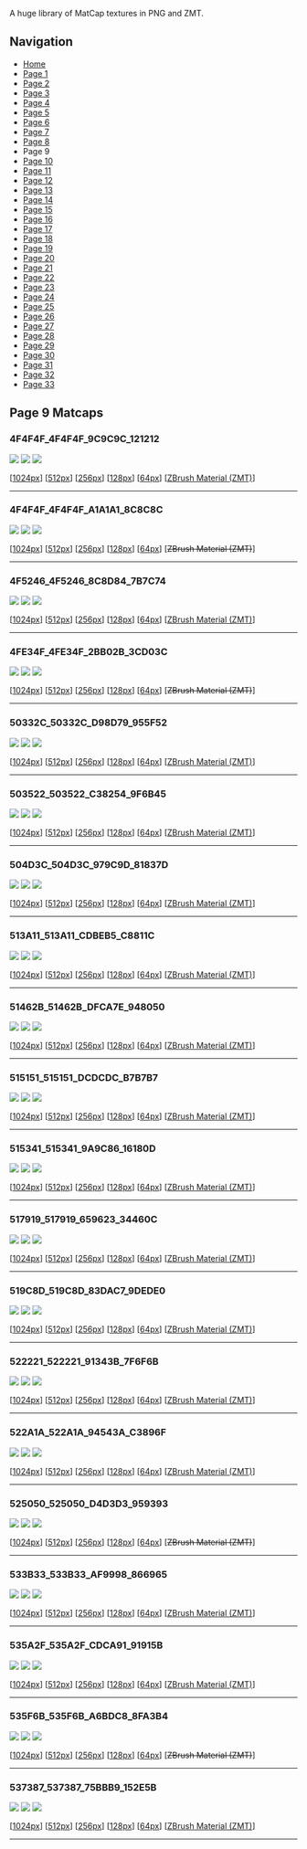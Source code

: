 A huge library of MatCap textures in PNG and ZMT.


## Navigation
* [Home](/)
* [Page 1](PAGE-1.md)
* [Page 2](PAGE-2.md)
* [Page 3](PAGE-3.md)
* [Page 4](PAGE-4.md)
* [Page 5](PAGE-5.md)
* [Page 6](PAGE-6.md)
* [Page 7](PAGE-7.md)
* [Page 8](PAGE-8.md)
* Page 9
* [Page 10](PAGE-10.md)
* [Page 11](PAGE-11.md)
* [Page 12](PAGE-12.md)
* [Page 13](PAGE-13.md)
* [Page 14](PAGE-14.md)
* [Page 15](PAGE-15.md)
* [Page 16](PAGE-16.md)
* [Page 17](PAGE-17.md)
* [Page 18](PAGE-18.md)
* [Page 19](PAGE-19.md)
* [Page 20](PAGE-20.md)
* [Page 21](PAGE-21.md)
* [Page 22](PAGE-22.md)
* [Page 23](PAGE-23.md)
* [Page 24](PAGE-24.md)
* [Page 25](PAGE-25.md)
* [Page 26](PAGE-26.md)
* [Page 27](PAGE-27.md)
* [Page 28](PAGE-28.md)
* [Page 29](PAGE-29.md)
* [Page 30](PAGE-30.md)
* [Page 31](PAGE-31.md)
* [Page 32](PAGE-32.md)
* [Page 33](PAGE-33.md)
## Page 9 Matcaps
### 4F4F4F_4F4F4F_9C9C9C_121212
![](preview/4F4F4F_4F4F4F_9C9C9C_121212-preview.png)
![](thumbnail/4F4F4F_4F4F4F_9C9C9C_121212.jpg)
![](palette/4F4F4F_4F4F4F_9C9C9C_121212-palette.png)

[[1024px](https://github.com/nidorx/matcaps/raw/master/1024/4F4F4F_4F4F4F_9C9C9C_121212.png)]
[[512px](https://github.com/nidorx/matcaps/raw/master/512/4F4F4F_4F4F4F_9C9C9C_121212-512px.png)]
[[256px](https://github.com/nidorx/matcaps/raw/master/256/4F4F4F_4F4F4F_9C9C9C_121212-256px.png)]
[[128px](https://github.com/nidorx/matcaps/raw/master/128/4F4F4F_4F4F4F_9C9C9C_121212-128px.png)]
[[64px](https://github.com/nidorx/matcaps/raw/master/64/4F4F4F_4F4F4F_9C9C9C_121212-64px.png)]
[[ZBrush Material (ZMT)](https://github.com/nidorx/matcaps/raw/master/zmt/4F4F4F_4F4F4F_9C9C9C_121212.zmt)]

---
### 4F4F4F_4F4F4F_A1A1A1_8C8C8C
![](preview/4F4F4F_4F4F4F_A1A1A1_8C8C8C-preview.png)
![](thumbnail/4F4F4F_4F4F4F_A1A1A1_8C8C8C.jpg)
![](palette/4F4F4F_4F4F4F_A1A1A1_8C8C8C-palette.png)

[[1024px](https://github.com/nidorx/matcaps/raw/master/1024/4F4F4F_4F4F4F_A1A1A1_8C8C8C.png)]
[[512px](https://github.com/nidorx/matcaps/raw/master/512/4F4F4F_4F4F4F_A1A1A1_8C8C8C-512px.png)]
[[256px](https://github.com/nidorx/matcaps/raw/master/256/4F4F4F_4F4F4F_A1A1A1_8C8C8C-256px.png)]
[[128px](https://github.com/nidorx/matcaps/raw/master/128/4F4F4F_4F4F4F_A1A1A1_8C8C8C-128px.png)]
[[64px](https://github.com/nidorx/matcaps/raw/master/64/4F4F4F_4F4F4F_A1A1A1_8C8C8C-64px.png)]
[~~ZBrush Material (ZMT)~~]

---
### 4F5246_4F5246_8C8D84_7B7C74
![](preview/4F5246_4F5246_8C8D84_7B7C74-preview.png)
![](thumbnail/4F5246_4F5246_8C8D84_7B7C74.jpg)
![](palette/4F5246_4F5246_8C8D84_7B7C74-palette.png)

[[1024px](https://github.com/nidorx/matcaps/raw/master/1024/4F5246_4F5246_8C8D84_7B7C74.png)]
[[512px](https://github.com/nidorx/matcaps/raw/master/512/4F5246_4F5246_8C8D84_7B7C74-512px.png)]
[[256px](https://github.com/nidorx/matcaps/raw/master/256/4F5246_4F5246_8C8D84_7B7C74-256px.png)]
[[128px](https://github.com/nidorx/matcaps/raw/master/128/4F5246_4F5246_8C8D84_7B7C74-128px.png)]
[[64px](https://github.com/nidorx/matcaps/raw/master/64/4F5246_4F5246_8C8D84_7B7C74-64px.png)]
[[ZBrush Material (ZMT)](https://github.com/nidorx/matcaps/raw/master/zmt/4F5246_4F5246_8C8D84_7B7C74.zmt)]

---
### 4FE34F_4FE34F_2BB02B_3CD03C
![](preview/4FE34F_4FE34F_2BB02B_3CD03C-preview.png)
![](thumbnail/4FE34F_4FE34F_2BB02B_3CD03C.jpg)
![](palette/4FE34F_4FE34F_2BB02B_3CD03C-palette.png)

[[1024px](https://github.com/nidorx/matcaps/raw/master/1024/4FE34F_4FE34F_2BB02B_3CD03C.png)]
[[512px](https://github.com/nidorx/matcaps/raw/master/512/4FE34F_4FE34F_2BB02B_3CD03C-512px.png)]
[[256px](https://github.com/nidorx/matcaps/raw/master/256/4FE34F_4FE34F_2BB02B_3CD03C-256px.png)]
[[128px](https://github.com/nidorx/matcaps/raw/master/128/4FE34F_4FE34F_2BB02B_3CD03C-128px.png)]
[[64px](https://github.com/nidorx/matcaps/raw/master/64/4FE34F_4FE34F_2BB02B_3CD03C-64px.png)]
[~~ZBrush Material (ZMT)~~]

---
### 50332C_50332C_D98D79_955F52
![](preview/50332C_50332C_D98D79_955F52-preview.png)
![](thumbnail/50332C_50332C_D98D79_955F52.jpg)
![](palette/50332C_50332C_D98D79_955F52-palette.png)

[[1024px](https://github.com/nidorx/matcaps/raw/master/1024/50332C_50332C_D98D79_955F52.png)]
[[512px](https://github.com/nidorx/matcaps/raw/master/512/50332C_50332C_D98D79_955F52-512px.png)]
[[256px](https://github.com/nidorx/matcaps/raw/master/256/50332C_50332C_D98D79_955F52-256px.png)]
[[128px](https://github.com/nidorx/matcaps/raw/master/128/50332C_50332C_D98D79_955F52-128px.png)]
[[64px](https://github.com/nidorx/matcaps/raw/master/64/50332C_50332C_D98D79_955F52-64px.png)]
[[ZBrush Material (ZMT)](https://github.com/nidorx/matcaps/raw/master/zmt/50332C_50332C_D98D79_955F52.zmt)]

---
### 503522_503522_C38254_9F6B45
![](preview/503522_503522_C38254_9F6B45-preview.png)
![](thumbnail/503522_503522_C38254_9F6B45.jpg)
![](palette/503522_503522_C38254_9F6B45-palette.png)

[[1024px](https://github.com/nidorx/matcaps/raw/master/1024/503522_503522_C38254_9F6B45.png)]
[[512px](https://github.com/nidorx/matcaps/raw/master/512/503522_503522_C38254_9F6B45-512px.png)]
[[256px](https://github.com/nidorx/matcaps/raw/master/256/503522_503522_C38254_9F6B45-256px.png)]
[[128px](https://github.com/nidorx/matcaps/raw/master/128/503522_503522_C38254_9F6B45-128px.png)]
[[64px](https://github.com/nidorx/matcaps/raw/master/64/503522_503522_C38254_9F6B45-64px.png)]
[[ZBrush Material (ZMT)](https://github.com/nidorx/matcaps/raw/master/zmt/503522_503522_C38254_9F6B45.zmt)]

---
### 504D3C_504D3C_979C9D_81837D
![](preview/504D3C_504D3C_979C9D_81837D-preview.png)
![](thumbnail/504D3C_504D3C_979C9D_81837D.jpg)
![](palette/504D3C_504D3C_979C9D_81837D-palette.png)

[[1024px](https://github.com/nidorx/matcaps/raw/master/1024/504D3C_504D3C_979C9D_81837D.png)]
[[512px](https://github.com/nidorx/matcaps/raw/master/512/504D3C_504D3C_979C9D_81837D-512px.png)]
[[256px](https://github.com/nidorx/matcaps/raw/master/256/504D3C_504D3C_979C9D_81837D-256px.png)]
[[128px](https://github.com/nidorx/matcaps/raw/master/128/504D3C_504D3C_979C9D_81837D-128px.png)]
[[64px](https://github.com/nidorx/matcaps/raw/master/64/504D3C_504D3C_979C9D_81837D-64px.png)]
[[ZBrush Material (ZMT)](https://github.com/nidorx/matcaps/raw/master/zmt/504D3C_504D3C_979C9D_81837D.zmt)]

---
### 513A11_513A11_CDBEB5_C8811C
![](preview/513A11_513A11_CDBEB5_C8811C-preview.png)
![](thumbnail/513A11_513A11_CDBEB5_C8811C.jpg)
![](palette/513A11_513A11_CDBEB5_C8811C-palette.png)

[[1024px](https://github.com/nidorx/matcaps/raw/master/1024/513A11_513A11_CDBEB5_C8811C.png)]
[[512px](https://github.com/nidorx/matcaps/raw/master/512/513A11_513A11_CDBEB5_C8811C-512px.png)]
[[256px](https://github.com/nidorx/matcaps/raw/master/256/513A11_513A11_CDBEB5_C8811C-256px.png)]
[[128px](https://github.com/nidorx/matcaps/raw/master/128/513A11_513A11_CDBEB5_C8811C-128px.png)]
[[64px](https://github.com/nidorx/matcaps/raw/master/64/513A11_513A11_CDBEB5_C8811C-64px.png)]
[[ZBrush Material (ZMT)](https://github.com/nidorx/matcaps/raw/master/zmt/513A11_513A11_CDBEB5_C8811C.zmt)]

---
### 51462B_51462B_DFCA7E_948050
![](preview/51462B_51462B_DFCA7E_948050-preview.png)
![](thumbnail/51462B_51462B_DFCA7E_948050.jpg)
![](palette/51462B_51462B_DFCA7E_948050-palette.png)

[[1024px](https://github.com/nidorx/matcaps/raw/master/1024/51462B_51462B_DFCA7E_948050.png)]
[[512px](https://github.com/nidorx/matcaps/raw/master/512/51462B_51462B_DFCA7E_948050-512px.png)]
[[256px](https://github.com/nidorx/matcaps/raw/master/256/51462B_51462B_DFCA7E_948050-256px.png)]
[[128px](https://github.com/nidorx/matcaps/raw/master/128/51462B_51462B_DFCA7E_948050-128px.png)]
[[64px](https://github.com/nidorx/matcaps/raw/master/64/51462B_51462B_DFCA7E_948050-64px.png)]
[[ZBrush Material (ZMT)](https://github.com/nidorx/matcaps/raw/master/zmt/51462B_51462B_DFCA7E_948050.zmt)]

---
### 515151_515151_DCDCDC_B7B7B7
![](preview/515151_515151_DCDCDC_B7B7B7-preview.png)
![](thumbnail/515151_515151_DCDCDC_B7B7B7.jpg)
![](palette/515151_515151_DCDCDC_B7B7B7-palette.png)

[[1024px](https://github.com/nidorx/matcaps/raw/master/1024/515151_515151_DCDCDC_B7B7B7.png)]
[[512px](https://github.com/nidorx/matcaps/raw/master/512/515151_515151_DCDCDC_B7B7B7-512px.png)]
[[256px](https://github.com/nidorx/matcaps/raw/master/256/515151_515151_DCDCDC_B7B7B7-256px.png)]
[[128px](https://github.com/nidorx/matcaps/raw/master/128/515151_515151_DCDCDC_B7B7B7-128px.png)]
[[64px](https://github.com/nidorx/matcaps/raw/master/64/515151_515151_DCDCDC_B7B7B7-64px.png)]
[[ZBrush Material (ZMT)](https://github.com/nidorx/matcaps/raw/master/zmt/515151_515151_DCDCDC_B7B7B7.zmt)]

---
### 515341_515341_9A9C86_16180D
![](preview/515341_515341_9A9C86_16180D-preview.png)
![](thumbnail/515341_515341_9A9C86_16180D.jpg)
![](palette/515341_515341_9A9C86_16180D-palette.png)

[[1024px](https://github.com/nidorx/matcaps/raw/master/1024/515341_515341_9A9C86_16180D.png)]
[[512px](https://github.com/nidorx/matcaps/raw/master/512/515341_515341_9A9C86_16180D-512px.png)]
[[256px](https://github.com/nidorx/matcaps/raw/master/256/515341_515341_9A9C86_16180D-256px.png)]
[[128px](https://github.com/nidorx/matcaps/raw/master/128/515341_515341_9A9C86_16180D-128px.png)]
[[64px](https://github.com/nidorx/matcaps/raw/master/64/515341_515341_9A9C86_16180D-64px.png)]
[[ZBrush Material (ZMT)](https://github.com/nidorx/matcaps/raw/master/zmt/515341_515341_9A9C86_16180D.zmt)]

---
### 517919_517919_659623_34460C
![](preview/517919_517919_659623_34460C-preview.png)
![](thumbnail/517919_517919_659623_34460C.jpg)
![](palette/517919_517919_659623_34460C-palette.png)

[[1024px](https://github.com/nidorx/matcaps/raw/master/1024/517919_517919_659623_34460C.png)]
[[512px](https://github.com/nidorx/matcaps/raw/master/512/517919_517919_659623_34460C-512px.png)]
[[256px](https://github.com/nidorx/matcaps/raw/master/256/517919_517919_659623_34460C-256px.png)]
[[128px](https://github.com/nidorx/matcaps/raw/master/128/517919_517919_659623_34460C-128px.png)]
[[64px](https://github.com/nidorx/matcaps/raw/master/64/517919_517919_659623_34460C-64px.png)]
[[ZBrush Material (ZMT)](https://github.com/nidorx/matcaps/raw/master/zmt/517919_517919_659623_34460C.zmt)]

---
### 519C8D_519C8D_83DAC7_9DEDE0
![](preview/519C8D_519C8D_83DAC7_9DEDE0-preview.png)
![](thumbnail/519C8D_519C8D_83DAC7_9DEDE0.jpg)
![](palette/519C8D_519C8D_83DAC7_9DEDE0-palette.png)

[[1024px](https://github.com/nidorx/matcaps/raw/master/1024/519C8D_519C8D_83DAC7_9DEDE0.png)]
[[512px](https://github.com/nidorx/matcaps/raw/master/512/519C8D_519C8D_83DAC7_9DEDE0-512px.png)]
[[256px](https://github.com/nidorx/matcaps/raw/master/256/519C8D_519C8D_83DAC7_9DEDE0-256px.png)]
[[128px](https://github.com/nidorx/matcaps/raw/master/128/519C8D_519C8D_83DAC7_9DEDE0-128px.png)]
[[64px](https://github.com/nidorx/matcaps/raw/master/64/519C8D_519C8D_83DAC7_9DEDE0-64px.png)]
[[ZBrush Material (ZMT)](https://github.com/nidorx/matcaps/raw/master/zmt/519C8D_519C8D_83DAC7_9DEDE0.zmt)]

---
### 522221_522221_91343B_7F6F6B
![](preview/522221_522221_91343B_7F6F6B-preview.png)
![](thumbnail/522221_522221_91343B_7F6F6B.jpg)
![](palette/522221_522221_91343B_7F6F6B-palette.png)

[[1024px](https://github.com/nidorx/matcaps/raw/master/1024/522221_522221_91343B_7F6F6B.png)]
[[512px](https://github.com/nidorx/matcaps/raw/master/512/522221_522221_91343B_7F6F6B-512px.png)]
[[256px](https://github.com/nidorx/matcaps/raw/master/256/522221_522221_91343B_7F6F6B-256px.png)]
[[128px](https://github.com/nidorx/matcaps/raw/master/128/522221_522221_91343B_7F6F6B-128px.png)]
[[64px](https://github.com/nidorx/matcaps/raw/master/64/522221_522221_91343B_7F6F6B-64px.png)]
[[ZBrush Material (ZMT)](https://github.com/nidorx/matcaps/raw/master/zmt/522221_522221_91343B_7F6F6B.zmt)]

---
### 522A1A_522A1A_94543A_C3896F
![](preview/522A1A_522A1A_94543A_C3896F-preview.png)
![](thumbnail/522A1A_522A1A_94543A_C3896F.jpg)
![](palette/522A1A_522A1A_94543A_C3896F-palette.png)

[[1024px](https://github.com/nidorx/matcaps/raw/master/1024/522A1A_522A1A_94543A_C3896F.png)]
[[512px](https://github.com/nidorx/matcaps/raw/master/512/522A1A_522A1A_94543A_C3896F-512px.png)]
[[256px](https://github.com/nidorx/matcaps/raw/master/256/522A1A_522A1A_94543A_C3896F-256px.png)]
[[128px](https://github.com/nidorx/matcaps/raw/master/128/522A1A_522A1A_94543A_C3896F-128px.png)]
[[64px](https://github.com/nidorx/matcaps/raw/master/64/522A1A_522A1A_94543A_C3896F-64px.png)]
[[ZBrush Material (ZMT)](https://github.com/nidorx/matcaps/raw/master/zmt/522A1A_522A1A_94543A_C3896F.zmt)]

---
### 525050_525050_D4D3D3_959393
![](preview/525050_525050_D4D3D3_959393-preview.png)
![](thumbnail/525050_525050_D4D3D3_959393.jpg)
![](palette/525050_525050_D4D3D3_959393-palette.png)

[[1024px](https://github.com/nidorx/matcaps/raw/master/1024/525050_525050_D4D3D3_959393.png)]
[[512px](https://github.com/nidorx/matcaps/raw/master/512/525050_525050_D4D3D3_959393-512px.png)]
[[256px](https://github.com/nidorx/matcaps/raw/master/256/525050_525050_D4D3D3_959393-256px.png)]
[[128px](https://github.com/nidorx/matcaps/raw/master/128/525050_525050_D4D3D3_959393-128px.png)]
[[64px](https://github.com/nidorx/matcaps/raw/master/64/525050_525050_D4D3D3_959393-64px.png)]
[~~ZBrush Material (ZMT)~~]

---
### 533B33_533B33_AF9998_866965
![](preview/533B33_533B33_AF9998_866965-preview.png)
![](thumbnail/533B33_533B33_AF9998_866965.jpg)
![](palette/533B33_533B33_AF9998_866965-palette.png)

[[1024px](https://github.com/nidorx/matcaps/raw/master/1024/533B33_533B33_AF9998_866965.png)]
[[512px](https://github.com/nidorx/matcaps/raw/master/512/533B33_533B33_AF9998_866965-512px.png)]
[[256px](https://github.com/nidorx/matcaps/raw/master/256/533B33_533B33_AF9998_866965-256px.png)]
[[128px](https://github.com/nidorx/matcaps/raw/master/128/533B33_533B33_AF9998_866965-128px.png)]
[[64px](https://github.com/nidorx/matcaps/raw/master/64/533B33_533B33_AF9998_866965-64px.png)]
[[ZBrush Material (ZMT)](https://github.com/nidorx/matcaps/raw/master/zmt/533B33_533B33_AF9998_866965.zmt)]

---
### 535A2F_535A2F_CDCA91_91915B
![](preview/535A2F_535A2F_CDCA91_91915B-preview.png)
![](thumbnail/535A2F_535A2F_CDCA91_91915B.jpg)
![](palette/535A2F_535A2F_CDCA91_91915B-palette.png)

[[1024px](https://github.com/nidorx/matcaps/raw/master/1024/535A2F_535A2F_CDCA91_91915B.png)]
[[512px](https://github.com/nidorx/matcaps/raw/master/512/535A2F_535A2F_CDCA91_91915B-512px.png)]
[[256px](https://github.com/nidorx/matcaps/raw/master/256/535A2F_535A2F_CDCA91_91915B-256px.png)]
[[128px](https://github.com/nidorx/matcaps/raw/master/128/535A2F_535A2F_CDCA91_91915B-128px.png)]
[[64px](https://github.com/nidorx/matcaps/raw/master/64/535A2F_535A2F_CDCA91_91915B-64px.png)]
[[ZBrush Material (ZMT)](https://github.com/nidorx/matcaps/raw/master/zmt/535A2F_535A2F_CDCA91_91915B.zmt)]

---
### 535F6B_535F6B_A6BDC8_8FA3B4
![](preview/535F6B_535F6B_A6BDC8_8FA3B4-preview.png)
![](thumbnail/535F6B_535F6B_A6BDC8_8FA3B4.jpg)
![](palette/535F6B_535F6B_A6BDC8_8FA3B4-palette.png)

[[1024px](https://github.com/nidorx/matcaps/raw/master/1024/535F6B_535F6B_A6BDC8_8FA3B4.png)]
[[512px](https://github.com/nidorx/matcaps/raw/master/512/535F6B_535F6B_A6BDC8_8FA3B4-512px.png)]
[[256px](https://github.com/nidorx/matcaps/raw/master/256/535F6B_535F6B_A6BDC8_8FA3B4-256px.png)]
[[128px](https://github.com/nidorx/matcaps/raw/master/128/535F6B_535F6B_A6BDC8_8FA3B4-128px.png)]
[[64px](https://github.com/nidorx/matcaps/raw/master/64/535F6B_535F6B_A6BDC8_8FA3B4-64px.png)]
[~~ZBrush Material (ZMT)~~]

---
### 537387_537387_75BBB9_152E5B
![](preview/537387_537387_75BBB9_152E5B-preview.png)
![](thumbnail/537387_537387_75BBB9_152E5B.jpg)
![](palette/537387_537387_75BBB9_152E5B-palette.png)

[[1024px](https://github.com/nidorx/matcaps/raw/master/1024/537387_537387_75BBB9_152E5B.png)]
[[512px](https://github.com/nidorx/matcaps/raw/master/512/537387_537387_75BBB9_152E5B-512px.png)]
[[256px](https://github.com/nidorx/matcaps/raw/master/256/537387_537387_75BBB9_152E5B-256px.png)]
[[128px](https://github.com/nidorx/matcaps/raw/master/128/537387_537387_75BBB9_152E5B-128px.png)]
[[64px](https://github.com/nidorx/matcaps/raw/master/64/537387_537387_75BBB9_152E5B-64px.png)]
[[ZBrush Material (ZMT)](https://github.com/nidorx/matcaps/raw/master/zmt/537387_537387_75BBB9_152E5B.zmt)]

---